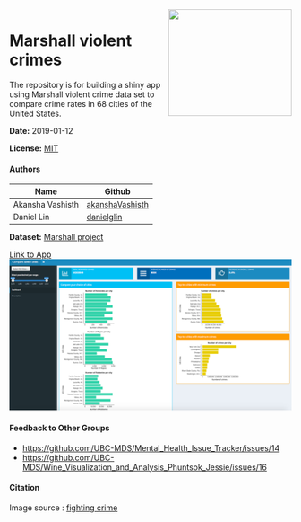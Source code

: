 <img src="http://fightingcrimenc.com/wp-content/uploads/2017/09/fightingcrimelogo-1.jpg" align="right" height="190" width="220"/>

# Marshall violent crimes

The repository is for building a shiny app using Marshall violent crime data set to compare crime rates in 68 cities of the United States.

**Date:** 2019-01-12

**License:** [MIT](https://opensource.org/licenses/MIT)

#### Authors

| Name | Github |
| ---- | -------|
| Akansha Vashisth |[akanshaVashisth](https://github.com/akanshaVashisth)|
| Daniel Lin | [danielglin](https://github.com/danielglin)|


**Dataset:** [Marshall project](https://github.com/themarshallproject/city-crime)

[Link to App](https://akanshav.shinyapps.io/crime_new/)
![](imgs/app_overview_2.png)

#### Feedback to Other Groups
- https://github.com/UBC-MDS/Mental_Health_Issue_Tracker/issues/14
- https://github.com/UBC-MDS/Wine_Visualization_and_Analysis_Phuntsok_Jessie/issues/16

#### Citation

Image source : [fighting crime](http://fightingcrimenc.com/index.php/2017/09/23/fighting-crime/)

